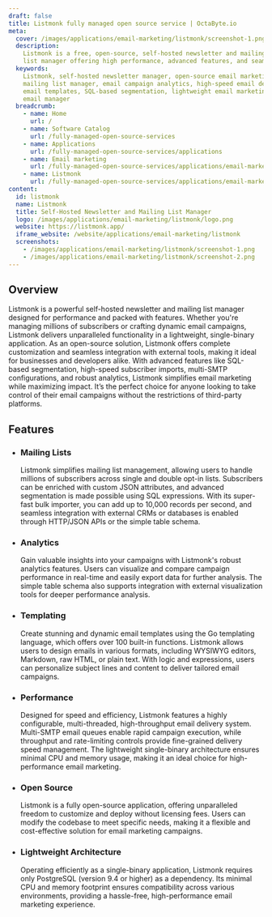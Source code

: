 ```yaml
---
draft: false
title: Listmonk fully managed open source service | OctaByte.io
meta:
  cover: /images/applications/email-marketing/listmonk/screenshot-1.png
  description:
    Listmonk is a free, open-source, self-hosted newsletter and mailing
    list manager offering high performance, advanced features, and seamless integration.
  keywords:
    Listmonk, self-hosted newsletter manager, open-source email marketing,
    mailing list manager, email campaign analytics, high-speed email delivery, dynamic
    email templates, SQL-based segmentation, lightweight email marketing tool, Postgres
    email manager
  breadcrumb:
    - name: Home
      url: /
    - name: Software Catalog
      url: /fully-managed-open-source-services
    - name: Applications
      url: /fully-managed-open-source-services/applications
    - name: Email marketing
      url: /fully-managed-open-source-services/applications/email-marketing
    - name: Listmonk
      url: /fully-managed-open-source-services/applications/email-marketing/listmonk
content:
  id: listmonk
  name: Listmonk
  title: Self-Hosted Newsletter and Mailing List Manager
  logo: /images/applications/email-marketing/listmonk/logo.png
  website: https://listmonk.app/
  iframe_website: /website/applications/email-marketing/listmonk
  screenshots:
    - /images/applications/email-marketing/listmonk/screenshot-1.png
    - /images/applications/email-marketing/listmonk/screenshot-2.png
---
```


## Overview

Listmonk is a powerful self-hosted newsletter and mailing list manager designed for performance and packed with features. Whether you're managing millions of subscribers or crafting dynamic email campaigns, Listmonk delivers unparalleled functionality in a lightweight, single-binary application. As an open-source solution, Listmonk offers complete customization and seamless integration with external tools, making it ideal for businesses and developers alike. With advanced features like SQL-based segmentation, high-speed subscriber imports, multi-SMTP configurations, and robust analytics, Listmonk simplifies email marketing while maximizing impact. It’s the perfect choice for anyone looking to take control of their email campaigns without the restrictions of third-party platforms.

## Features

- ### Mailing Lists

  Listmonk simplifies mailing list management, allowing users to handle millions of subscribers across single and double opt-in lists. Subscribers can be enriched with custom JSON attributes, and advanced segmentation is made possible using SQL expressions. With its super-fast bulk importer, you can add up to 10,000 records per second, and seamless integration with external CRMs or databases is enabled through HTTP/JSON APIs or the simple table schema.

- ### Analytics

  Gain valuable insights into your campaigns with Listmonk's robust analytics features. Users can visualize and compare campaign performance in real-time and easily export data for further analysis. The simple table schema also supports integration with external visualization tools for deeper performance analysis.

- ### Templating

  Create stunning and dynamic email templates using the Go templating language, which offers over 100 built-in functions. Listmonk allows users to design emails in various formats, including WYSIWYG editors, Markdown, raw HTML, or plain text. With logic and expressions, users can personalize subject lines and content to deliver tailored email campaigns.

- ### Performance

  Designed for speed and efficiency, Listmonk features a highly configurable, multi-threaded, high-throughput email delivery system. Multi-SMTP email queues enable rapid campaign execution, while throughput and rate-limiting controls provide fine-grained delivery speed management. The lightweight single-binary architecture ensures minimal CPU and memory usage, making it an ideal choice for high-performance email marketing.

- ### Open Source

  Listmonk is a fully open-source application, offering unparalleled freedom to customize and deploy without licensing fees. Users can modify the codebase to meet specific needs, making it a flexible and cost-effective solution for email marketing campaigns.

- ### Lightweight Architecture

  Operating efficiently as a single-binary application, Listmonk requires only PostgreSQL (version 9.4 or higher) as a dependency. Its minimal CPU and memory footprint ensures compatibility across various environments, providing a hassle-free, high-performance email marketing experience.

